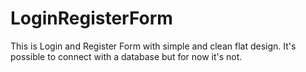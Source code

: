 # LoginRegisterForm
This is Login and Register Form with simple and clean flat design.
It's possible to connect with a database but for now it's not.
